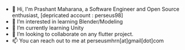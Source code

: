 - 👋 Hi, I'm Prashant Maharana, a Software Engineer and Open Source enthusiast, [depricated account : perseus98]
- 👀 I’m interested in learning Blender/Modeling
- 🌱 I’m currently learning Unity
- 💞️ I’m looking to collaborate on any flutter project.
- 📫 You can reach out to me at perseusmhrn[at]gmail[dot]com

<!---
indi3crimson/indi3crimson is a ✨ special ✨ repository because its `README.md` (this file) appears on your GitHub profile.
You can click the Preview link to take a look at your changes.
--->
